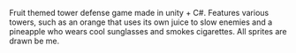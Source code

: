 Fruit themed tower defense game made in unity + C#. Features various towers, such as an orange that uses its own juice to slow enemies and a pineapple who wears cool sunglasses and smokes cigarettes. All sprites are drawn be me. 
